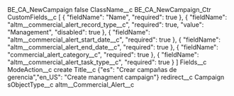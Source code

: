 <?xml version="1.0" encoding="UTF-8"?>
<CustomMetadata xmlns="http://soap.sforce.com/2006/04/metadata" xmlns:xsi="http://www.w3.org/2001/XMLSchema-instance" xmlns:xsd="http://www.w3.org/2001/XMLSchema">
    <label>BE_CA_NewCampaign</label>
    <protected>false</protected>
    <values>
        <field>ClassName__c</field>
        <value xsi:type="xsd:string">BE_CA_NewCampaign_Ctr</value>
    </values>
    <values>
        <field>CustomFields__c</field>
        <value xsi:type="xsd:string">[
    {
        &quot;fieldName&quot;: &quot;Name&quot;,
        &quot;required&quot;: true
    },
    {
        &quot;fieldName&quot;: &quot;altm__commercial_alert_record_type__c&quot;,
        &quot;required&quot;: true,
        &quot;value&quot;: &quot;Management&quot;,
        &quot;disabled&quot;: true
    },
    {
        &quot;fieldName&quot;: &quot;altm__commercial_alert_start_date__c&quot;,
        &quot;required&quot;: true
    },
    {
        &quot;fieldName&quot;: &quot;altm__commercial_alert_end_date__c&quot;,
        &quot;required&quot;: true
    },
    {
        &quot;fieldName&quot;: &quot;commercial_alert_category__c&quot;,
        &quot;required&quot;: true
    },    
    {
        &quot;fieldName&quot;: &quot;altm__commercial_alert_task_type__c&quot;,
        &quot;required&quot;: true
    }
]</value>
    </values>
    <values>
        <field>Fields__c</field>
        <value xsi:nil="true"/>
    </values>
    <values>
        <field>ModeAction__c</field>
        <value xsi:type="xsd:string">create</value>
    </values>
    <values>
        <field>Title__c</field>
        <value xsi:type="xsd:string">{&quot;es&quot;: &quot;Crear campañas de gerencia&quot;,&quot;en_US&quot;: &quot;Create managment campaign&quot;}</value>
    </values>
    <values>
        <field>redirect__c</field>
        <value xsi:type="xsd:string">Campaign</value>
    </values>
    <values>
        <field>sObjectType__c</field>
        <value xsi:type="xsd:string">altm__Commercial_Alert__c</value>
    </values>
</CustomMetadata>
